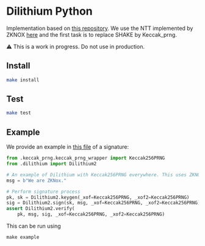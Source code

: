 # Dilithium Python


Implementation based on [this repository](https://github.com/GiacomoPope/dilithium-py/). We use the NTT implemented by ZKNOX [here](https://github.com/zkNoxHQ/ntt) and the first task is to replace SHAKE by Keccak_prng.

:warning: This is a work in progress. Do not use in production.

## Install
```bash
make install
```

## Test
```bash
make test
```

## Example

We provide an example in [this file](dilithium_py/example.py) of a signature:
```python
from .keccak_prng.keccak_prng_wrapper import Keccak256PRNG
from .dilithium import Dilithium2

# An example of Dilithium with Keccak256PRNG everywhere. This uses ZKNOX's NTT
msg = b"We are ZKNox."

# Perform signature process
pk, sk = Dilithium2.keygen(_xof=Keccak256PRNG, _xof2=Keccak256PRNG)
sig = Dilithium2.sign(sk, msg, _xof=Keccak256PRNG, _xof2=Keccak256PRNG)
assert Dilithium2.verify(
    pk, msg, sig, _xof=Keccak256PRNG, _xof2=Keccak256PRNG)
```
This can be run using
```bask
make example
``` 